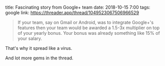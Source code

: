 title: Fascinating story from Google+ team
date: 2018-10-15 7:00
tags: google
link: https://threader.app/thread/1049523067506966529

> If your team, say on Gmail or Android, was to integrate Google+'s features
> then your team would be awarded a 1.5-3x multiplier on top of your yearly bonus. 
> Your bonus was already something like 15% of your salary.

That's why it spread like a virus.

And lot more gems in the thread.
